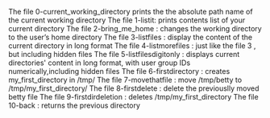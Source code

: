 The file 0-current_working_directory prints the the absolute path name of the current working directory
The file 1-listit:  prints contents list of your current directory
The file 2-bring_me_home : changes the working directory to the user’s home directory
The file 3-listfiles : display the content of the current directory in long format
The file 4-listmorefiles : just like the file 3 , but including hidden files
The file  5-listfilesdigitonly : displays current directories' content in long format, with user group IDs numerically,including hidden files
The file 6-firstdirectory : creates my_first_directory in /tmp/
The file 7-movethatfile : move /tmp/betty to /tmp/my_first_directory/
The file 8-firstdelete : delete the previouslly moved betty file
The file 9-firstdirdeletion : deletes /tmp/my_first_directory
The file 10-back : returns the previous directory
